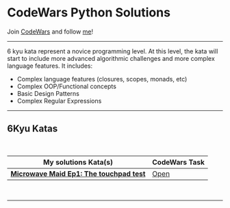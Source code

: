 # CodeWars Python Solutions

Join [CodeWars](https://www.codewars.com) and follow [me](https://www.codewars.com/users/Nosieek)!


---

6 kyu kata represent a novice programming level. At this level, the kata will start to include more
advanced algorithmic challenges and more complex language features. It includes:
* Complex language features (closures, scopes, monads, etc)
* Complex OOP/Functional concepts
* Basic Design Patterns
* Complex Regular Expressions
---
## 6Kyu Katas

<br>

| My solutions Kata(s) | CodeWars Task |
|--|--|
| [**Microwave Maid Ep1: The touchpad test**](https://github.com/Nosieek/CW_Solutions_Java/blob/main/src/main/microwaveMaidEp1.java)  | [Open](https://www.codewars.com/kata/61e1f175fbf3bd002a5528cd/) |


<br>



---